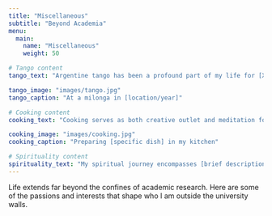 ```yaml
---
title: "Miscellaneous"
subtitle: "Beyond Academia"
menu:
  main:
    name: "Miscellaneous"
    weight: 50

# Tango content
tango_text: "Argentine tango has been a profound part of my life for [X years]. The dance represents more than just movement—it's about connection, listening, and being present in the moment. From the milongas of Buenos Aires to local dance communities, tango has taught me about vulnerability, partnership, and the poetry of improvised movement. The music of Piazzolla, D'Arienzo, and Pugliese continues to move me, both literally and emotionally."

tango_image: "images/tango.jpg"
tango_caption: "At a milonga in [location/year]"

# Cooking content
cooking_text: "Cooking serves as both creative outlet and meditation for me. I'm particularly drawn to [specific cuisines/techniques], finding joy in the precision of technique and the spontaneity of flavor combinations. Whether it's perfecting a complex sauce, exploring fermentation, or simply preparing a comforting meal for friends, the kitchen is where I find balance between science and art. Food, after all, is one of our most fundamental ways of caring for others."

cooking_image: "images/cooking.jpg"
cooking_caption: "Preparing [specific dish] in my kitchen"

# Spirituality content
spirituality_text: "My spiritual journey encompasses [brief description of your spiritual interests/practices]. Whether through meditation, philosophical inquiry, or contemplative practices, I seek to understand the deeper questions of existence and meaning. This exploration complements my academic work, providing a different lens through which to examine questions of human experience and our place in the larger cosmos. I find particular resonance in [specific traditions/practices/philosophers] and their approaches to [specific aspects]."
---
```


Life extends far beyond the confines of academic research. Here are some of the passions and interests that shape who I am outside the university walls.
